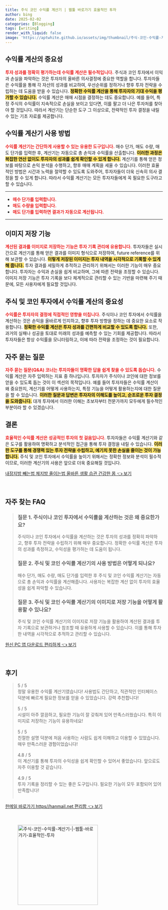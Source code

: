 ```yaml
---
title: 주식 코인 수익률 계산기 | 웹툴 바로가기 효율적인 투자
author: bing
date: 2025-02-02
categories: [Blogging]
tags: [writing]
render_with_liquid: false
image: 'https://aptwhite.github.io/assets/img/thumbnail/주식-코인-수익률-계산기-|-웹툴-바로가기-효율적인-투자.webp'
---
```



<h2 id='수익률 계산의 중요성'>수익률 계산의 중요성</h2>

<p><b><span style="color: #ee2323;">투자 성과를 정확히 평가하는데 수익률 계산은 필수적입니다.</span></b> 주식과 코인 투자에서 이익과 손실을 파악하는 것은 투자자의 올바른 의사결정에 중요한 역할을 합니다. 투자자들은 수익률을 통해 각 자산의 성과를 비교하여, 우선순위를 정하거나 향후 투자 전략을 수립하는 데 도움을 받을 수 있습니다. <b><span style="background-color: #ffe066;">정확한 수익률 계산을 통해 투자자의 기대 수익을 평가할 수 있습니다.</span></b> 수익률 계산은 매매 시점을 결정하는 데도 중요합니다. 예를 들어, 특정 주식의 수익률이 지속적으로 손실을 보이고 있다면, 이를 팔고 더 나은 투자처를 찾아야 할 것입니다. 따라서 계산기는 단순한 도구 그 이상으로, 전략적인 투자 결정을 내릴 수 있는 기초 자료를 제공합니다.</p>

<h2 id='수익률 계산기 사용 방법'>수익률 계산기 사용 방법</h2>

<p><b><span style="color: #ee2323;">수익률 계산기는 간단하게 사용할 수 있는 유용한 도구입니다.</span></b> 매수 단가, 매도 수량, 매도 단가를 입력한 후, 계산기는 자동으로 총 손익과 수익률을 산출합니다. <b><span style="background-color: #ffe066;">이러한 과정은 복잡한 연산 없이도 투자자의 성과를 쉽게 확인할 수 있게 합니다.</span></b> 계산기를 통해 얻은 정보를 바탕으로 손익 분석을 수행하고, 향후 매매 계획을 세울 수 있습니다. 이러한 효율적인 방법은 시간과 노력을 절약할 수 있도록 도와주어, 투자자들이 더욱 신속히 의사 결정을 할 수 있게 합니다. 따라서 수익률 계산기는 모든 투자자들에게 꼭 필요한 도구라고 할 수 있습니다.</p>

<hr />

<ul>
    <li><b><span style="color: #ee2323;">매수 단가를 입력합니다.</span></b></li>
    <li><b><span style="color: #ee2323;">매도 수량을 입력합니다.</span></b></li>
    <li><b><span style="color: #ee2323;">매도 단가를 입력하면 결과가 자동으로 계산됩니다.</span></b></li>
</ul>

<hr />

<h2 id='이미지 저장 기능'>이미지 저장 기능</h2>

<p><b><span style="color: #ee2323;">계산된 결과를 이미지로 저장하는 기능은 투자 기록 관리에 유용합니다.</span></b> 투자자들은 실시간으로 계산기를 통해 얻은 결과를 이미지 형식으로 저장하여, future reference를 위해 보관할 수 있습니다. <b><span style="background-color: #ffe066;">이렇게 저장된 이미지는 투자 내역을 시각적으로 기록할 수 있게 해 줍니다.</span></b> 투자 결과를 세밀하게 추적하고 관리하기 위해서는 이러한 기능이 매우 중요합니다. 투자자는 수익과 손실을 쉽게 비교하며, 그에 따른 전략을 조정할 수 있습니다. 이미지 저장 기능은 투자 기록을 보다 체계적으로 관리할 수 있는 기반을 마련해 주기 때문에, 모든 사용자에게 필요할 것입니다.</p>

<h2 id='주식 및 코인 투자에서 수익률 계산의 중요성'>주식 및 코인 투자에서 수익률 계산의 중요성</h2>

<p><b><span style="color: #ee2323;">수익률은 투자자의 결정에 직접적인 영향을 미칩니다.</span></b> 주식이나 코인 투자에서 수익률을 계산하는 것은 손익을 올바르게 인지하고, 향후 투자 방향을 정하는 데 중요한 요소로 작용합니다. <b><span style="background-color: #ffe066;">정확한 수익률 계산은 투자 성과를 간편하게 비교할 수 있도록 합니다.</span></b> 또한, 과거의 실패나 성공을 토대로 미래의 성과를 예측할 수 있는 기회를 제공합니다. 따라서 투자자들은 항상 수익률을 모니터링하고, 이에 따라 전략을 조정하는 것이 필요합니다.</p>

<h2 id='자주 묻는 질문'>자주 묻는 질문</h2>

<p><b><span style="color: #ee2323;">자주 묻는 질문(Q&A) 코너는 투자자들이 명확한 답을 쉽게 찾을 수 있도록 돕습니다.</span></b> 수익률 계산은 자주 입력하는 지표 중 하나입니다. 투자자가 주식이나 코인에 대한 정보를 얻을 수 있도록 돕는 것이 이 섹션의 목적입니다. 예를 들어 투자자들은 수익률 계산이 왜 중요한지, 계산기를 어떻게 사용하는지, 특정 기능을 어떻게 활용하는지에 대한 질문을 할 수 있습니다. <b><span style="background-color: #ffe066;">이러한 질문과 답변은 투자자의 이해도를 높이고, 순조로운 투자 결정을 도와줍니다.</span></b> 대개 투자에서 이러한 이해는 초보자부터 전문가까지 모두에게 필수적인 부분이라 할 수 있겠습니다.</p>

<h2 id='결론'>결론</h2>

<p><b><span style="color: #ee2323;">효율적인 수익률 계산은 성공적인 투자의 첫 걸음입니다.</span></b> 투자자들은 수익률 계산기와 같은 도구를 활용하여 명확하고 분석적인 접근을 통해 투자 결정을 내릴 수 있습니다. <b><span style="background-color: #ffe066;">이러한 도구를 통해 경쟁력 있는 투자 전략을 수립하고, 예기치 못한 손실을 줄이는 것이 가능합니다.</span></b> 주식 및 코인 투자에서 수익률을 높이기 위해서는 정확한 정보와 분석이 필수적이므로, 이러한 계산기의 사용은 앞으로 더욱 중요해질 것입니다.</p>


<p><a class="click-button" title="내장지방 빼는법 체지방 줄이는법 올바른 생활 습관 건강한 몸" href="https://aptwhite.github.io/posts/%EB%82%B4%EC%9E%A5%EC%A7%80%EB%B0%A9-%EB%B9%BC%EB%8A%94%EB%B2%95-%EC%B2%B4%EC%A7%80%EB%B0%A9-%EC%A4%84%EC%9D%B4%EB%8A%94%EB%B2%95-%EC%98%AC%EB%B0%94%EB%A5%B8-%EC%83%9D%ED%99%9C-%EC%8A%B5%EA%B4%80-%EA%B1%B4%EA%B0%95%ED%95%9C-%EB%AA%B8/" rel="dofollow">내장지방 빼는법 체지방 줄이는법 올바른 생활 습관 건강한 몸 👈 보기</a></p><br>
<h2 id='자주_찾는_FAQ'>자주 찾는 FAQ</h2>
<div itemscope="" itemtype="https://schema.org/FAQPage"> 
<blockquote> 
<div itemscope="" itemprop="mainEntity" itemtype="https://schema.org/Question"> 
<h3 itemprop="name">질문 1. 주식이나 코인 투자에서 수익률을 계산하는 것은 왜 중요한가요?</h3> 
<div itemscope="" itemprop="acceptedAnswer" itemtype="https://schema.org/Answer"> 
<span itemprop="text"> 
<p>주식이나 코인 투자에서 수익률을 계산하는 것은 투자의 성과를 정확히 파악하고, 향후 투자 전략을 수립하기 위해 매우 중요합니다. 정확한 수익률 계산은 투자의 성과를 측정하고, 수익성을 평가하는 데 도움이 됩니다.</p> 
</span> 
</div> 
</div> 

<div itemscope="" itemprop="mainEntity" itemtype="https://schema.org/Question"> 
<h3 itemprop="name">질문 2. 주식 및 코인 수익률 계산기의 사용 방법은 어떻게 되나요?</h3> 
<div itemscope="" itemprop="acceptedAnswer" itemtype="https://schema.org/Answer"> 
<span itemprop="text"> 
<p>매수 단가, 매도 수량, 매도 단가를 입력한 후 주식 및 코인 수익률 계산기는 자동으로 총 손익과 수익률을 계산해줍니다. 사용자는 복잡한 계산 없이 투자의 효율성을 쉽게 파악할 수 있습니다.</p> 
</span> 
</div> 
</div> 

<div itemscope="" itemprop="mainEntity" itemtype="https://schema.org/Question"> 
<h3 itemprop="name">질문 3. 주식 및 코인 수익률 계산기의 이미지로 저장 기능을 어떻게 활용할 수 있나요?</h3> 
<div itemscope="" itemprop="acceptedAnswer" itemtype="https://schema.org/Answer"> 
<span itemprop="text"> 
<p>주식 및 코인 수익률 계산기의 이미지로 저장 기능을 활용하여 계산된 결과를 투자 기록으로 보관하거나 참조할 때 유용하게 사용할 수 있습니다. 이를 통해 투자한 내역을 시각적으로 추적하고 관리할 수 있습니다.</p> 
</span> 
</div> 
</div> 

</blockquote> 
</div>
<p><a class="click-button" title="원신 PC 앱 다운로드 편리하게" href="https://aptwhite.github.io/posts/%EC%9B%90%EC%8B%A0-PC-%EC%95%B1-%EB%8B%A4%EC%9A%B4%EB%A1%9C%EB%93%9C-%ED%8E%B8%EB%A6%AC%ED%95%98%EA%B2%8C/" rel="dofollow">원신 PC 앱 다운로드 편리하게 👈 보기</a></p><br>
<h2 id='후기'>후기</h2>
<div itemscope itemtype="https://schema.org/Product">
  <blockquote>
  <div itemprop="review" itemscope itemtype="https://schema.org/Review">
      <div itemprop="reviewRating" itemscope itemtype="https://schema.org/Rating"> <span itemprop="ratingValue">5</span> / <span itemprop="bestRating">5</span> </div>
      <span itemprop="reviewBody">정말 유용한 수익률 계산기였습니다! 사용법도 간단하고, 직관적인 인터페이스 덕분에 빠르게 필요한 정보를 얻을 수 있었습니다. 강력 추천합니다!</span>
  </div>
  <br>
  <div itemprop="review" itemscope itemtype="https://schema.org/Review">
      <div itemprop="reviewRating" itemscope itemtype="https://schema.org/Rating"> <span itemprop="ratingValue">5</span> / <span itemprop="bestRating">5</span> </div>
      <span itemprop="reviewBody">시설이 아주 깔끔하고, 필요한 기능이 잘 갖춰져 있어 만족스러웠습니다. 특히 이미지로 저장하는 기능이 유용하네요!</span>
  </div>
  <br>
  <div itemprop="review" itemscope itemtype="https://schema.org/Review">
      <div itemprop="reviewRating" itemscope itemtype="https://schema.org/Rating"> <span itemprop="ratingValue">5</span> / <span itemprop="bestRating">5</span> </div>
      <span itemprop="reviewBody">친절한 설명 덕분에 처음 사용하는 사람도 쉽게 이해하고 이용할 수 있었습니다. 매우 만족스러운 경험이었습니다!</span>
  </div>
  <br>
  <div itemprop="review" itemscope itemtype="https://schema.org/Review">
      <div itemprop="reviewRating" itemscope itemtype="https://schema.org/Rating"> <span itemprop="ratingValue">4.8</span> / <span itemprop="bestRating">5</span> </div>
      <span itemprop="reviewBody">이 계산기를 통해 투자의 수익성을 쉽게 확인할 수 있어서 좋았습니다. 앞으로도 자주 이용할 것 같습니다.</span>
  </div>
  <br>
  <div itemprop="review" itemscope itemtype="https://schema.org/Review">
      <div itemprop="reviewRating" itemscope itemtype="https://schema.org/Rating"> <span itemprop="ratingValue">4.9</span> / <span itemprop="bestRating">5</span> </div>
      <span itemprop="reviewBody">투자 기록을 정리할 수 있는 좋은 도구입니다. 필요한 기능이 모두 포함되어 있어 만족합니다!</span>
  </div>
  <br>
  </blockquote>
</div>
<p><a class="click-button" title="한메일 바로가기 https//hanmail.net 편리함" href="https://aptwhite.github.io/posts/%ED%95%9C%EB%A9%94%EC%9D%BC-%EB%B0%94%EB%A1%9C%EA%B0%80%EA%B8%B0-httpshanmail.net-%ED%8E%B8%EB%A6%AC%ED%95%A8/" rel="dofollow">한메일 바로가기 https//hanmail.net 편리함 👈 보기</a></p><br>
<figure class="image"><img src="https://aptwhite.github.io/assets/img/thumbnail/주식-코인-수익률-계산기-|-웹툴-바로가기-효율적인-투자.webp" alt="주식-코인-수익률-계산기-|-웹툴-바로가기-효율적인-투자" width="256" height="256"></figure>